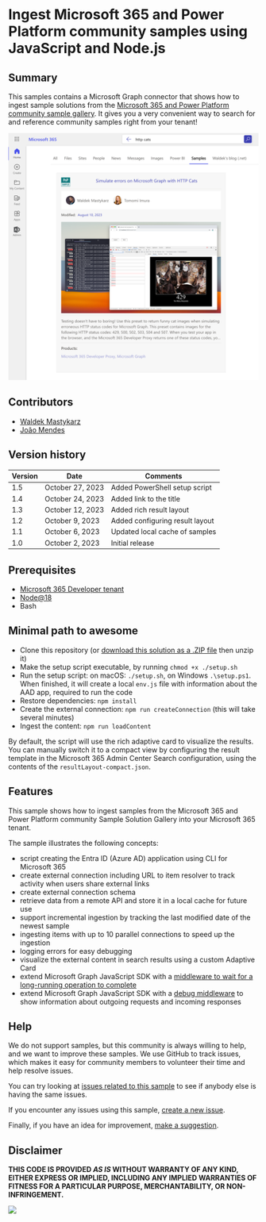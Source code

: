 # Ingest Microsoft 365 and Power Platform community samples using JavaScript and Node.js

## Summary

This samples contains a Microsoft Graph connector that shows how to ingest sample solutions from the [Microsoft 365 and Power Platform community sample gallery](https://adoption.microsoft.com/sample-solution-gallery/?keyword=&sort-by=creationDateTime-true&page=1). It gives you a very convenient way to search for and reference community samples right from your tenant!

![Microsoft 365 and Power Platform community rate limit samples displayed in Microsoft Search](assets/sample-rich.png)

## Contributors

- [Waldek Mastykarz](https://github.com/waldekmastykarz)
- [João Mendes](https://github.com/joaojmendes)

## Version history

Version|Date|Comments
-------|----|--------
1.5|October 27, 2023|Added PowerShell setup script
1.4|October 24, 2023|Added link to the title
1.3|October 12, 2023|Added rich result layout
1.2|October 9, 2023|Added configuring result layout
1.1|October 6, 2023|Updated local cache of samples
1.0|October 2, 2023|Initial release

## Prerequisites

- [Microsoft 365 Developer tenant](https://developer.microsoft.com/microsoft-365/dev-program)
- [Node@18](https://nodejs.org)
- Bash

## Minimal path to awesome

- Clone this repository (or [download this solution as a .ZIP file](https://pnp.github.io/download-partial/?url=https://github.com/pnp/graph-connectors-samples/tree/main/samples/nodejs-javascript-solutiongallery) then unzip it)
- Make the setup script executable, by running `chmod +x ./setup.sh`
- Run the setup script: on macOS: `./setup.sh`, on Windows `.\setup.ps1`. When finished, it will create a local `env.js` file with information about the AAD app, required to run the code
- Restore dependencies: `npm install`
- Create the external connection: `npm run createConnection` (this will take several minutes)
- Ingest the content: `npm run loadContent`

By default, the script will use the rich adaptive card to visualize the results. You can manually switch it to a compact view by configuring the result template in the Microsoft 365 Admin Center Search configuration, using the contents of the `resultLayout-compact.json`.

## Features

This sample shows how to ingest samples from the Microsoft 365 and Power Platform community Sample Solution Gallery into your Microsoft 365 tenant.

The sample illustrates the following concepts:

- script creating the Entra ID (Azure AD) application using CLI for Microsoft 365
- create external connection including URL to item resolver to track activity when users share external links
- create external connection schema
- retrieve data from a remote API and store it in a local cache for future use
- support incremental ingestion by tracking the last modified date of the newest sample
- ingesting items with up to 10 parallel connections to speed up the ingestion
- logging errors for easy debugging
- visualize the external content in search results using a custom Adaptive Card
- extend Microsoft Graph JavaScript SDK with a [middleware to wait for a long-running operation to complete](https://blog.mastykarz.nl/easily-handle-long-running-operations-middleware-microsoft-graph-javascript-sdk/)
- extend Microsoft Graph JavaScript SDK with a [debug middleware](https://blog.mastykarz.nl/easily-debug-microsoft-graph-javascript-sdk-requests/) to show information about outgoing requests and incoming responses

## Help

We do not support samples, but this community is always willing to help, and we want to improve these samples. We use GitHub to track issues, which makes it easy for  community members to volunteer their time and help resolve issues.

You can try looking at [issues related to this sample](https://github.com/pnp/graph-connectors-samples/issues?q=label%3A%22sample%3A%nodejs-javascript-solutiongallery%22) to see if anybody else is having the same issues.

If you encounter any issues using this sample, [create a new issue](https://github.com/pnp/graph-connectors-samples/issues/new).

Finally, if you have an idea for improvement, [make a suggestion](https://github.com/pnp/graph-connectors-samples/issues/new).

## Disclaimer

**THIS CODE IS PROVIDED *AS IS* WITHOUT WARRANTY OF ANY KIND, EITHER EXPRESS OR IMPLIED, INCLUDING ANY IMPLIED WARRANTIES OF FITNESS FOR A PARTICULAR PURPOSE, MERCHANTABILITY, OR NON-INFRINGEMENT.**

![](https://m365-visitor-stats.azurewebsites.net/SamplesGallery/pnp-graph-connector-nodejs-javascript-solutiongallery)
